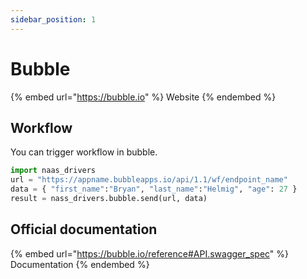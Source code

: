 ```yaml
---
sidebar_position: 1
---
```


# Bubble

{% embed url="https://bubble.io" %}
Website
{% endembed %}

## Workflow

You can trigger workflow in bubble.

```python
import naas_drivers
url = "https://appname.bubbleapps.io/api/1.1/wf/endpoint_name"
data = { "first_name":"Bryan", "last_name":"Helmig", "age": 27 }
result = nass_drivers.bubble.send(url, data)
```

## Official documentation

{% embed url="https://bubble.io/reference#API.swagger_spec" %}
Documentation
{% endembed %}

